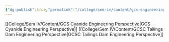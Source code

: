 ```yaml
---
{"dg-publish":true,"permalink":"/college/sem-iv/content/gcs-engineering-perspective/"}
---
```


[[College/Sem IV/Content/GCS Cyanide Engineering Perspective\|GCS Cyanide Engineering Perspective]]
[[College/Sem IV/Content/GCSC Tailings Dam Engineering Perspective\|GCSC Tailings Dam Engineering Perspective]]

